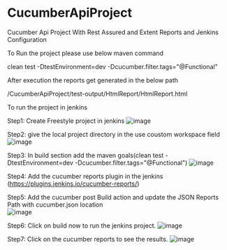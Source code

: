 # CucumberApiProject
Cucumber Api Project With Rest Assured and Extent Reports and Jenkins Configuration

To Run the project please use below maven command

clean test -DtestEnvironment=dev -Dcucumber.filter.tags="@Functional"

After execution the reports get generated in the below path

/CucumberApiProject/test-output/HtmlReport/HtmlReport.html

To run the project in jenkins

Step1: Create Freestyle project in jenkins
![image](https://user-images.githubusercontent.com/108435238/181900412-ce1da3e5-a10e-475d-9a15-550f044dfde6.png)

Step2: give the local project directory in the use coustom workspace field
![image](https://user-images.githubusercontent.com/108435238/181901936-b9b70ab3-acb6-4991-aed9-15b298e8d697.png)

Step3: In build section add the maven goals(clean test -DtestEnvironment=dev -Dcucumber.filter.tags="@Functional")
![image](https://user-images.githubusercontent.com/108435238/181901506-b711d0d5-c021-4b7f-8404-60a42cb64371.png)

Step4: Add the cucumber reports plugin in the jenkins (https://plugins.jenkins.io/cucumber-reports/)

Step5: Add the cucumber post Build action and update the JSON Reports Path with cucumber.json location  
![image](https://user-images.githubusercontent.com/108435238/181902614-4f868111-0827-434a-a3a6-6bed3ad55cb0.png)

Step6: Click on build now to run the jenkins project.
![image](https://user-images.githubusercontent.com/108435238/181902795-8c80df26-b842-4887-b0a9-836d58cc559a.png)

Step7: Click on the cucumber reports to see the results.
![image](https://user-images.githubusercontent.com/108435238/181902823-ec31b798-27da-41f4-b199-4ca49cd61a93.png)
